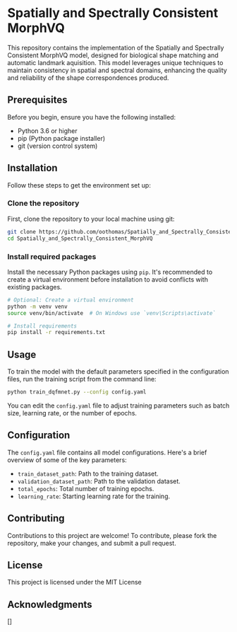 
# Spatially and Spectrally Consistent MorphVQ

This repository contains the implementation of the Spatially and Spectrally Consistent MorphVQ model, designed for biological shape matching and automatic landmark aquisition.
This model leverages unique techniques to maintain consistency in spatial and spectral domains, enhancing the quality and reliability of the shape correspondences produced.

## Prerequisites

Before you begin, ensure you have the following installed:
- Python 3.6 or higher
- pip (Python package installer)
- git (version control system)

## Installation

Follow these steps to get the environment set up:

### Clone the repository

First, clone the repository to your local machine using git:

```bash
git clone https://github.com/oothomas/Spatially_and_Spectrally_Consistent_MorphVQ.git
cd Spatially_and_Spectrally_Consistent_MorphVQ
```

### Install required packages

Install the necessary Python packages using `pip`. It's recommended to create a virtual environment before installation to avoid conflicts with existing packages.

```bash
# Optional: Create a virtual environment
python -m venv venv
source venv/bin/activate  # On Windows use `venv\Scripts\activate`

# Install requirements
pip install -r requirements.txt
```

## Usage

To train the model with the default parameters specified in the configuration files, run the training script from the command line:

```bash
python train_dqfmnet.py --config config.yaml
```

You can edit the `config.yaml` file to adjust training parameters such as batch size, learning rate, or the number of epochs.

## Configuration

The `config.yaml` file contains all model configurations. Here's a brief overview of some of the key parameters:

- `train_dataset_path`: Path to the training dataset.
- `validation_dataset_path`: Path to the validation dataset.
- `total_epochs`: Total number of training epochs.
- `learning_rate`: Starting learning rate for the training.

## Contributing

Contributions to this project are welcome! To contribute, please fork the repository, make your changes, and submit a pull request.

## License

This project is licensed under the MIT License

## Acknowledgments
[]
